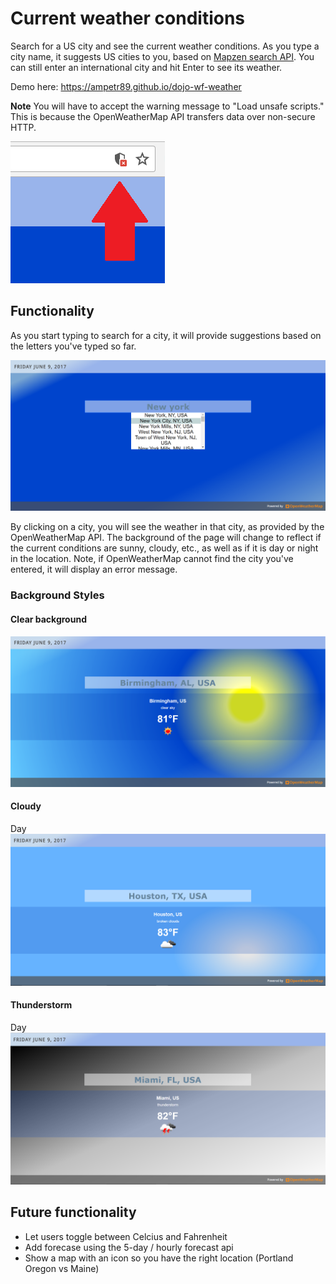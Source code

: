 # Current weather conditions

Search for a US city and see the current weather conditions. As you type a city name, it suggests US cities to you, based on [Mapzen search API](https://mapzen.com/documentation/search/search/). You can still enter an international city and hit Enter to see its weather.

Demo here: https://ampetr89.github.io/dojo-wf-weather

**Note** You will have to accept the warning message to "Load unsafe scripts." This is because the OpenWeatherMap API transfers data over non-secure HTTP.

![Warning message](doc/warning.png?raw=true)

## Functionality

As you start typing to search for a city, it will provide suggestions based on the letters you've typed so far.

![Dropdown menu](doc/options.png?raw=true)

By clicking on a city, you will see the weather in that city, as provided by the OpenWeatherMap API. The background of the page will change to reflect if the current conditions are sunny, cloudy, etc., as well as if it is day or night in the location. Note, if OpenWeatherMap cannot find the city you've entered, it will display an error message. 

### Background Styles
#### Clear background

![Clear](doc/clear.png?raw=true)

#### Cloudy
Day
![Cloudy](doc/cloudy.png?raw=true)


#### Thunderstorm
Day
![Thunder](doc/thunder.png?raw=true)


## Future functionality

* Let users toggle between Celcius and Fahrenheit
* Add forecase using the 5-day / hourly forecast api
* Show a map with an icon so you have the right location (Portland Oregon vs Maine)

